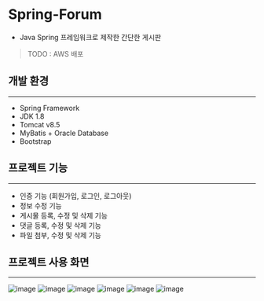 # Spring-Forum
- Java Spring 프레임워크로 제작한 간단한 게시판
> TODO : AWS 배포

## 개발 환경
---
- Spring Framework
- JDK 1.8
- Tomcat v8.5
- MyBatis + Oracle Database
- Bootstrap

## 프로젝트 기능
---

- 인증 기능 (회원가입, 로그인, 로그아웃)
- 정보 수정 기능
- 게시물 등록, 수정 및 삭제 기능
- 댓글 등록, 수정 및 삭제 기능
- 파일 첨부, 수정 및 삭제 기능

## 프로젝트 사용 화면
---

![image](https://user-images.githubusercontent.com/55977034/112080594-a0f28a80-8bc5-11eb-9c09-4bb94f7fbc43.png)
![image](https://user-images.githubusercontent.com/55977034/112080617-a94ac580-8bc5-11eb-965f-94320c3d67ac.png)
![image](https://user-images.githubusercontent.com/55977034/112080630-aea81000-8bc5-11eb-84a0-00c4dd4c9adf.png)
![image](https://user-images.githubusercontent.com/55977034/112080679-c2537680-8bc5-11eb-95f4-567bed879af8.png)
![image](https://user-images.githubusercontent.com/55977034/112080734-d7300a00-8bc5-11eb-92f2-958005c85f95.png)
![image](https://user-images.githubusercontent.com/55977034/112081795-9c2ed600-8bc7-11eb-9788-ca97deaddc7d.png)

